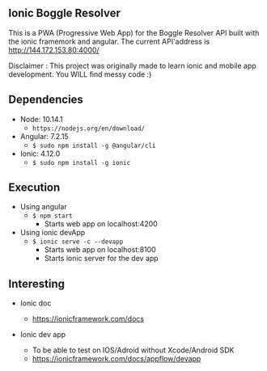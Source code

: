 ## Ionic Boggle Resolver

This is a PWA (Progressive Web App) for the Boggle Resolver API built with the ionic framemork and angular.
The current API'address is http://144.172.153.80:4000/

Disclaimer : This project was originally made to learn ionic and mobile app development. You WILL find messy code :)


## Dependencies

* Node: 10.14.1
    * ```https://nodejs.org/en/download/```
* Angular: 7.2.15
    * ```$ sudo npm install -g @angular/cli```    
* Ionic: 4.12.0
    * ```$ sudo npm install -g ionic```
    
## Execution

* Using angular
    * ```$ npm start ```
        * Starts web app on localhost:4200
* Using ionic devApp
    * ```$ ionic serve -c --devapp```
        * Starts web app on localhost:8100
        * Starts ionic server for the dev app
    

## Interesting

* Ionic doc 
    * https://ionicframework.com/docs
    
* Ionic dev app
    * To be able to test on IOS/Adroid without Xcode/Android SDK
    * https://ionicframework.com/docs/appflow/devapp
    
    
    
